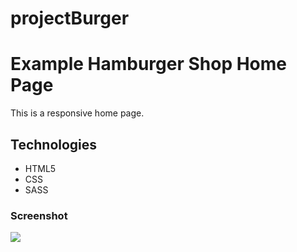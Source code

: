 # projectBurger
<h1>Example Hamburger Shop Home Page</h1>
<p>This is a responsive home page.</p>
<h2>Technologies</h2>
<ul>
    <li>HTML5</li>
    <li>CSS</li>
    <li>SASS</li>
</ul>
<h3>Screenshot</h3>

![](/images/screenRecording.gif)
